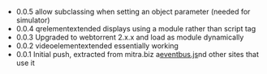 * 0.0.5 allow subclassing when setting an object parameter (needed for simulator)
* 0.0.4 qrelementextended displays using a module rather than script tag
* 0.0.3 Upgraded to webtorrent 2.x.x and load as module dynamically
* 0.0.2 videoelementextended essentially working
* 0.0.1 Initial push, extracted from mitra.biz a[eventbus.js](..%2F..%2Fimap_browser%2Fmodules%2Feventbus.js)nd other sites that use it